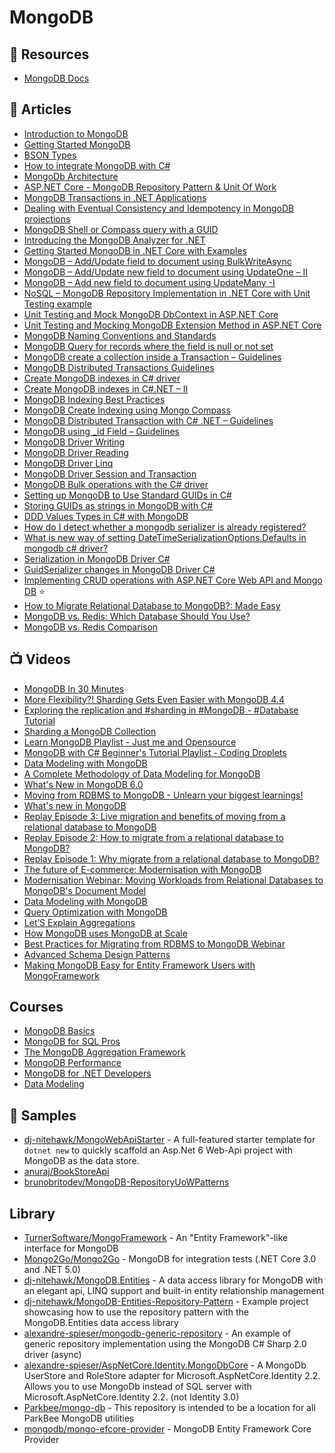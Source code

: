 # MongoDB

## 📘 Resources
- [MongoDB Docs](https://docs.mongodb.com/)

## 📕 Articles
- [Introduction to MongoDB](https://www.mongodb.com/docs/manual/introduction/)
- [Getting Started MongoDB](https://www.mongodb.com/docs/manual/tutorial/getting-started/)
- [BSON Types](https://www.mongodb.com/docs/manual/reference/bson-types/)
- [How to integrate MongoDB with C#](https://www.code4it.dev/blog/mongodb-introduction-with-csharp)
- [MongoDb Architecture](http://horicky.blogspot.com/2012/04/mongodb-architecture.html)
- [ASP.NET Core - MongoDB Repository Pattern & Unit Of Work](https://www.brunobrito.net.br/aspnet-core-mongodb-unit-of-work/)
- [MongoDB Transactions in .NET Applications](https://exceptionnotfound.net/transactions-in-mongodb-for-net/)
- [Dealing with Eventual Consistency and Idempotency in MongoDB projections](https://event-driven.io/en/dealing_with_eventual_consistency_and_idempotency_in_mongodb_projections/)
- [MongoDB Shell or Compass query with a GUID](https://blog.georgekosmidis.net/2021/11/29/mongodb-shell-or-compass-query-with-a-guid/)
- [Introducing the MongoDB Analyzer for .NET](https://www.mongodb.com/developer/article/introducing-mongodb-analyzer-dotnet/)
- [Getting Started MongoDB in .NET Core with Examples](https://www.thecodebuzz.com/mongodb-c-driver-net-core-examples-getting-started/)
- [MongoDB – Add/Update field to document using BulkWriteAsync](https://www.thecodebuzz.com/mongodb-add-update-field-to-document-bulkwriteasync-asynchronous/)
- [MongoDB – Add/Update new field to document using UpdateOne – II](https://www.thecodebuzz.com/mongodb-add-update-field-to-document-in-mongodb-collection/)
- [MongoDB – Add new field to document using UpdateMany -I](https://www.thecodebuzz.com/mongodb-add-new-field-every-document-in-mongodb-collection/)
- [NoSQL – MongoDB Repository Implementation in .NET Core with Unit Testing example](https://www.thecodebuzz.com/mongodb-repository-implementation-unit-testing-net-core-example/)
- [Unit Testing and Mock MongoDB DbContext in ASP.NET Core](https://www.thecodebuzz.com/unit-testing-mocking-dbcontext-mongo-db-asp-net-core/)
- [Unit Testing and Mocking MongoDB Extension Method in ASP.NET Core](https://www.thecodebuzz.com/mongodb-driver-mocking-unit-testing-iasynccursor-async-method-part1/)
- [MongoDB Naming Conventions and Standards](https://www.thecodebuzz.com/mongo-db-naming-conventions-standards-guidelines/)
- [MongoDB Query for records where the field is null or not set](https://www.thecodebuzz.com/mongodb-query-field-is-null-or-not-set-mongo-shell-compass/)
- [MongoDB create a collection inside a Transaction – Guidelines](https://www.thecodebuzz.com/mongodb-create-a-collection-inside-a-transaction-create-index/)
- [MongoDB Distributed Transactions Guidelines](https://www.thecodebuzz.com/mongodb-distributed-transactions-guidelines/)
- [Create MongoDB indexes in C# driver](https://www.thecodebuzz.com/mongodb-unique-index-compound-index-csharp-driver/)
- [Create MongoDB indexes in C#.NET – II](https://www.thecodebuzz.com/create-mongodb-indexes-csharp-net/)
- [MongoDB Indexing Best Practices](https://www.thecodebuzz.com/mongodb-indexes-performance-guidelines-and-best-practices/)
- [MongoDB Create Indexing using Mongo Compass](https://www.thecodebuzz.com/mongodb-create-indexes-mongo-compass-ui/)
- [MongoDB Distributed Transaction with C# .NET – Guidelines](https://www.thecodebuzz.com/mongodb-distributed-transaction-acid-csharp-driver-aspnetcore/)
- [MongoDB using _id Field – Guidelines](https://www.thecodebuzz.com/mongodb-id-field-security-best-practices-guidelines/)
- [MongoDB Driver Writing](https://mongodb.github.io/mongo-csharp-driver/2.7/reference/driver/crud/writing/)
- [MongoDB Driver Reading](https://mongodb.github.io/mongo-csharp-driver/2.7/reference/driver/crud/reading/)
- [MongoDB Driver Linq](https://mongodb.github.io/mongo-csharp-driver/2.7/reference/driver/crud/linq/)
- [MongoDB Driver Session and Transaction](https://mongodb.github.io/mongo-csharp-driver/2.7/reference/driver/crud/sessions_and_transactions/)
- [MongoDB Bulk operations with the C# driver](https://fgambarino.com/c-sharp-mongo-bulk-write/)
- [Setting up MongoDB to Use Standard GUIDs in C#](https://kevsoft.net/2022/02/18/setting-up-mongodb-to-use-standard-guids-in-csharp.html)
- [Storing GUIDs as strings in MongoDB with C#](https://kevsoft.net/2020/06/25/storing-guids-as-strings-in-mongodb-with-csharp.html)
- [DDD Values Types in C# with MongoDB](https://kevsoft.net/2022/01/03/ddd-values-types-in-csharp-with-mongodb.html)
- [How do I detect whether a mongodb serializer is already registered?](https://stackoverflow.com/questions/21386347/how-do-i-detect-whether-a-mongodb-serializer-is-already-registered)
- [What is new way of setting DateTimeSerializationOptions.Defaults in mongodb c# driver?](https://stackoverflow.com/questions/16185262/what-is-new-way-of-setting-datetimeserializationoptions-defaults-in-mongodb-c-sh)
- [Serialization in MongoDB Driver C#](http://mongodb.github.io/mongo-csharp-driver/2.18/reference/bson/serialization/)
- [GuidSerializer changes in MongoDB Driver C# ](http://mongodb.github.io/mongo-csharp-driver/2.18/reference/bson/guidserialization/serializerchanges/guidserializerchanges/)
- [Implementing CRUD operations with ASP.NET Core Web API and Mongo DB](https://dotnetthoughts.net/implementing-crud-operations-with-webapi-and-mongodb/) ⭐
- [How to Migrate Relational Database to MongoDB?: Made Easy](https://hevodata.com/learn/relational-database-to-mongodb/)
- [MongoDB vs. Redis: Which Database Should You Use?](https://www.integrate.io/blog/mongodb-vs-redis/)
- [MongoDB vs. Redis Comparison](https://www.mongodb.com/compare/mongodb-vs-redis)

## 📺 Videos
- [MongoDB In 30 Minutes](https://www.youtube.com/watch?v=pWbMrx5rVBE)
- [More Flexibility?! Sharding Gets Even Easier with MongoDB 4.4](https://www.youtube.com/watch?v=wGgMnJQunEc)
- [Exploring the replication and #sharding in #MongoDB - #Database Tutorial](https://www.youtube.com/watch?v=oH-gQ4JdXQc)
- [Sharding a MongoDB Collection](https://www.youtube.com/watch?v=Rwg26U0Zs1o)
- [Learn MongoDB Playlist - Just me and Opensource](https://www.youtube.com/playlist?list=PL34sAs7_26wPvZJqUJhjyNtm7UedWR8Ps)
- [MongoDB with C# Beginner's Tutorial Playlist - Coding Droplets](https://www.youtube.com/playlist?list=PLzewa6pjbr3JgaEaUDXWXm_bgjtQPjzFE)
- [Data Modeling with MongoDB](https://www.youtube.com/watch?v=3GHZd0zv170)
- [A Complete Methodology of Data Modeling for MongoDB](https://www.youtube.com/watch?v=DUCvYbcgGsQ)
- [What's New in MongoDB 6.0](https://www.youtube.com/watch?v=ShDocHg32kU)
- [Moving from RDBMS to MongoDB - Unlearn your biggest learnings!](https://www.youtube.com/watch?v=XTAZ3m_hqWs)
- [What's new in MongoDB](https://www.mongodb.com/presentations/what-s-new-in-mongo-db-english)
- [Replay Episode 3: Live migration and benefits of moving from a relational database to MongoDB](https://www.mongodb.com/presentations/replay-episode-3-live-migration-and-benefits-of-migration)
- [Replay Episode 2: How to migrate from a relational database to MongoDB?](https://www.mongodb.com/presentations/replay-episode-2-how-to-migrate-from-a-relational-database-to-mongodb)
- [Replay Episode 1: Why migrate from a relational database to MongoDB?](https://www.mongodb.com/presentations/replay-episode-1-why-migrate-from-a-relational-database-to-mongodb)
- [The future of E-commerce: Modernisation with MongoDB](https://www.mongodb.com/presentations/the-future-of-e-commerce-modernisation-with-mongodb)
- [Modernisation Webinar: Moving Workloads from Relational Databases to MongoDB's Document Model](https://www.mongodb.com/presentation/modernisation-webinar-english)
- [Data Modeling with MongoDB](https://www.mongodb.com/presentation/data-modelling-with-mongodb)
- [Query Optimization with MongoDB](https://www.mongodb.com/presentation/query-optimisation-with-mongodb)
- [Let’S Explain Aggregations](https://www.mongodb.com/presentations/lets-explain-aggregations-amer)
- [How MongoDB uses MongoDB at Scale](https://www.mongodb.com/presentations/how-mongodb-uses-mongodb-at-scale)
- [Best Practices for Migrating from RDBMS to MongoDB Webinar](https://www.mongodb.com/presentations/migrating-from-rdbms-to-mongodb-webinar-hk)
- [Advanced Schema Design Patterns](https://www.youtube.com/watch?v=bxw1AkH2aM4)
- [Making MongoDB Easy for Entity Framework Users with MongoFramework](https://www.youtube.com/watch?v=qsFyJSCz50Q)

## Courses
- [MongoDB Basics](https://university.mongodb.com/courses/M001/about)
- [MongoDB for SQL Pros](https://university.mongodb.com/courses/M100/about)
- [The MongoDB Aggregation Framework](https://university.mongodb.com/courses/M121/about)
- [MongoDB Performance](https://university.mongodb.com/courses/M201/about)
- [MongoDB for .NET Developers](https://university.mongodb.com/courses/M220N/about)
- [Data Modeling](https://university.mongodb.com/courses/M320/about)

## 🚀 Samples
- [dj-nitehawk/MongoWebApiStarter](https://github.com/dj-nitehawk/MongoWebApiStarter) - A full-featured starter template for `dotnet new` to quickly scaffold an Asp.Net 6 Web-Api project with MongoDB as the data store.
- [anuraj/BookStoreApi](https://github.com/anuraj/BookStoreApi)
- [brunobritodev/MongoDB-RepositoryUoWPatterns](https://github.com/brunobritodev/MongoDB-RepositoryUoWPatterns)

## Library
- [TurnerSoftware/MongoFramework](https://github.com/TurnerSoftware/MongoFramework) - An "Entity Framework"-like interface for MongoDB
- [Mongo2Go/Mongo2Go](https://github.com/Mongo2Go/Mongo2Go) - MongoDB for integration tests (.NET Core 3.0 and .NET 5.0)
- [dj-nitehawk/MongoDB.Entities](https://github.com/dj-nitehawk/MongoDB.Entities) - A data access library for MongoDB with an elegant api, LINQ support and built-in entity relationship management
- [dj-nitehawk/MongoDB-Entities-Repository-Pattern](https://github.com/dj-nitehawk/MongoDB-Entities-Repository-Pattern) - Example project showcasing how to use the repository pattern with the MongoDB.Entities data access library
- [alexandre-spieser/mongodb-generic-repository](https://github.com/alexandre-spieser/mongodb-generic-repository) - An example of generic repository implementation using the MongoDB C# Sharp 2.0 driver (async)
- [alexandre-spieser/AspNetCore.Identity.MongoDbCore](https://github.com/alexandre-spieser/AspNetCore.Identity.MongoDbCore) - A MongoDb UserStore and RoleStore adapter for Microsoft.AspNetCore.Identity 2.2. Allows you to use MongoDb instead of SQL server with Microsoft.AspNetCore.Identity 2.2. (not Identity 3.0)
- [Parkbee/mongo-db](https://github.com/Parkbee/mongo-db) - This repository is intended to be a location for all ParkBee MongoDB utilities
- [mongodb/mongo-efcore-provider](https://github.com/mongodb/mongo-efcore-provider) - MongoDB Entity Framework Core Provider